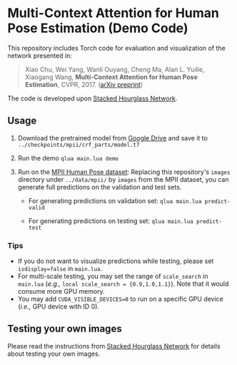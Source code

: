 # Multi-Context Attention for Human Pose Estimation  (Demo Code)

This repository includes Torch code for evaluation and visualization of the network presented in:

> Xiao Chu, Wei Yang, Wanli Ouyang, Cheng Ma, Alan L. Yuille, Xiaogang Wang,
> **Multi-Context Attention for Human Pose Estimation**,
> CVPR, 2017. ([arXiv preprint](https://arxiv.org/abs/1702.07432))

The code is developed upon [Stacked Hourglass Network](https://github.com/anewell/pose-hg-demo).

## Usage

1. Download the pretrained model from [Google Drive](https://drive.google.com/open?id=0B63t5HSgY4SQZV9vN1hnMEItYTg) and save it to `../checkpoints/mpii/crf_parts/model.t7`

2. Run the demo 
`qlua main.lua demo`

3. Run on the [MPII Human Pose dataset](http://human-pose.mpi-inf.mpg.de): 
Replacing this repository's `images` directory under `../data/mpii/` by `images` from the MPII dataset, you can generate full predictions on the validation and test sets.
   - For generating predictions on validation set:
   `qlua main.lua predict-valid`

   - For generating predictions on testing set:
   `qlua main.lua predict-test`



### Tips
- If you do not want to visualize predictions while testing, please set `isdisplay=false` in `main.lua`.
- For multi-scale testing, you may set the range of `scale_search` in `main.lua` (*e.g.,* `local scale_search = {0.9,1.0,1.1}`). Note that it would consume more GPU memory. 
- You may add `CUDA_VISIBLE_DEVICES=0` to run on a specific GPU device (*i.e.,* GPU device with ID 0).

## Testing your own images

Please read the instructions from [Stacked Hourglass Network](https://github.com/anewell/pose-hg-demo) for details about testing your own images. 